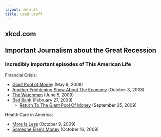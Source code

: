 ```yaml
---
layout: default
title: Good Stuff
---
```


## xkcd.com  

## Important Journalism about the Great Recession

### Incredibly important episodes of This American Life

Financial Crisis:
* [Giant Pool of Money](http://www.thisamericanlife.org/radio-archives/episode/355/the-giant-pool-of-money) (May 9, 2008)
* [Another Frightening Show About The Economy](http://www.thisamericanlife.org/radio-archives/episode/365/Another-Frightening-Show-About-the-Economy) (October 3, 2008)
* [The Watchmen](http://www.thisamericanlife.org/radio-archives/episode/382/The-Watchmen) (June 5, 2009)
* [Bad Bank](http://www.thisamericanlife.org/radio-archives/episode/391/More-Is-Less) (February 27, 2009)
  * [Return To The Giant Pool Of Money](http://www.thisamericanlife.org/radio-archives/episode/392/Someone-Elses-Money) (September 25, 2009)

Health Care in America:
* [More Is Less](http://www.thisamericanlife.org/radio-archives/episode/391/More-Is-Less) (October 9, 2009) 
* [Someone Else's Money](http://www.thisamericanlife.org/radio-archives/episode/392/Someone-Elses-Money) (October 16, 2009)

